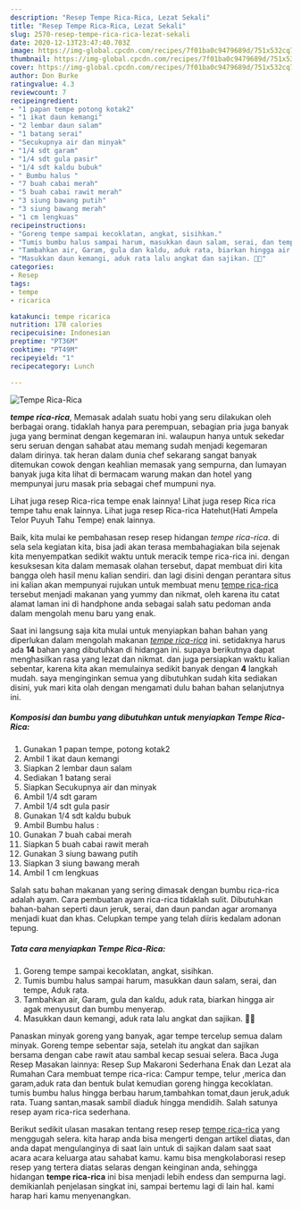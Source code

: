 ```yaml
---
description: "Resep Tempe Rica-Rica, Lezat Sekali"
title: "Resep Tempe Rica-Rica, Lezat Sekali"
slug: 2570-resep-tempe-rica-rica-lezat-sekali
date: 2020-12-13T23:47:40.703Z
image: https://img-global.cpcdn.com/recipes/7f01ba0c9479689d/751x532cq70/tempe-rica-rica-foto-resep-utama.jpg
thumbnail: https://img-global.cpcdn.com/recipes/7f01ba0c9479689d/751x532cq70/tempe-rica-rica-foto-resep-utama.jpg
cover: https://img-global.cpcdn.com/recipes/7f01ba0c9479689d/751x532cq70/tempe-rica-rica-foto-resep-utama.jpg
author: Don Burke
ratingvalue: 4.3
reviewcount: 7
recipeingredient:
- "1 papan tempe potong kotak2"
- "1 ikat daun kemangi"
- "2 lembar daun salam"
- "1 batang serai"
- "Secukupnya air dan minyak"
- "1/4 sdt garam"
- "1/4 sdt gula pasir"
- "1/4 sdt kaldu bubuk"
- " Bumbu halus "
- "7 buah cabai merah"
- "5 buah cabai rawit merah"
- "3 siung bawang putih"
- "3 siung bawang merah"
- "1 cm lengkuas"
recipeinstructions:
- "Goreng tempe sampai kecoklatan, angkat, sisihkan."
- "Tumis bumbu halus sampai harum, masukkan daun salam, serai, dan tempe, Aduk rata."
- "Tambahkan air, Garam, gula dan kaldu, aduk rata, biarkan hingga air agak menyusut dan bumbu menyerap."
- "Masukkan daun kemangi, aduk rata lalu angkat dan sajikan. 💙💙"
categories:
- Resep
tags:
- tempe
- ricarica

katakunci: tempe ricarica 
nutrition: 178 calories
recipecuisine: Indonesian
preptime: "PT36M"
cooktime: "PT49M"
recipeyield: "1"
recipecategory: Lunch

---
```



![Tempe Rica-Rica](https://img-global.cpcdn.com/recipes/7f01ba0c9479689d/751x532cq70/tempe-rica-rica-foto-resep-utama.jpg)

<b><i>tempe rica-rica</i></b>, Memasak adalah suatu hobi yang seru dilakukan oleh berbagai orang. tidaklah hanya para perempuan, sebagian pria juga banyak juga yang berminat dengan kegemaran ini. walaupun hanya untuk sekedar seru seruan dengan sahabat atau memang sudah menjadi kegemaran dalam dirinya. tak heran dalam dunia chef sekarang sangat banyak ditemukan cowok dengan keahlian memasak yang sempurna, dan lumayan banyak juga kita lihat di bermacam warung makan dan hotel yang mempunyai juru masak pria sebagai chef mumpuni nya.

Lihat juga resep Rica-rica tempe enak lainnya! Lihat juga resep Rica rica tempe tahu enak lainnya. Lihat juga resep Rica-rica Hatehut(Hati Ampela Telor Puyuh Tahu Tempe) enak lainnya.

Baik, kita mulai ke pembahasan resep resep hidangan <i>tempe rica-rica</i>. di sela sela kegiatan kita, bisa jadi akan terasa membahagiakan bila sejenak kita menyempatkan sedikit waktu untuk meracik tempe rica-rica ini. dengan kesuksesan kita dalam memasak olahan tersebut, dapat membuat diri kita bangga oleh hasil menu kalian sendiri. dan lagi disini dengan perantara situs ini kalian akan mempunyai rujukan untuk membuat menu <u>tempe rica-rica</u> tersebut menjadi makanan yang yummy dan nikmat, oleh karena itu catat alamat laman ini di handphone anda sebagai salah satu pedoman anda dalam mengolah menu baru yang enak.


Saat ini langsung saja kita mulai untuk menyiapkan bahan bahan yang diperlukan dalam mengolah makanan <u><i>tempe rica-rica</i></u> ini. setidaknya harus ada <b>14</b> bahan yang dibutuhkan di hidangan ini. supaya berikutnya dapat menghasilkan rasa yang lezat dan nikmat. dan juga persiapkan waktu kalian sebentar, karena kita akan memulainya sedikit banyak dengan <b>4</b> langkah mudah. saya menginginkan semua yang dibutuhkan sudah kita sediakan disini, yuk mari kita olah dengan mengamati dulu bahan bahan selanjutnya ini.

<!--inarticleads1-->

##### Komposisi dan bumbu yang dibutuhkan untuk menyiapkan Tempe Rica-Rica:

1. Gunakan 1 papan tempe, potong kotak2
1. Ambil 1 ikat daun kemangi
1. Siapkan 2 lembar daun salam
1. Sediakan 1 batang serai
1. Siapkan Secukupnya air dan minyak
1. Ambil 1/4 sdt garam
1. Ambil 1/4 sdt gula pasir
1. Gunakan 1/4 sdt kaldu bubuk
1. Ambil  Bumbu halus :
1. Gunakan 7 buah cabai merah
1. Siapkan 5 buah cabai rawit merah
1. Gunakan 3 siung bawang putih
1. Siapkan 3 siung bawang merah
1. Ambil 1 cm lengkuas


Salah satu bahan makanan yang sering dimasak dengan bumbu rica-rica adalah ayam. Cara pembuatan ayam rica-rica tidaklah sulit. Dibutuhkan bahan-bahan seperti daun jeruk, serai, dan daun pandan agar aromanya menjadi kuat dan khas. Celupkan tempe yang telah diiris kedalam adonan tepung. 

<!--inarticleads2-->

##### Tata cara menyiapkan Tempe Rica-Rica:

1. Goreng tempe sampai kecoklatan, angkat, sisihkan.
1. Tumis bumbu halus sampai harum, masukkan daun salam, serai, dan tempe, Aduk rata.
1. Tambahkan air, Garam, gula dan kaldu, aduk rata, biarkan hingga air agak menyusut dan bumbu menyerap.
1. Masukkan daun kemangi, aduk rata lalu angkat dan sajikan. 💙💙


Panaskan minyak goreng yang banyak, agar tempe tercelup semua dalam minyak. Goreng tempe sebentar saja, setelah itu angkat dan sajikan bersama dengan cabe rawit atau sambal kecap sesuai selera. Baca Juga Resep Masakan lainnya: Resep Sup Makaroni Sederhana Enak dan Lezat ala Rumahan Cara membuat tempe rica-rica: Campur tempe, telur ,merica dan garam,aduk rata dan bentuk bulat kemudian goreng hingga kecoklatan. tumis bumbu halus hingga berbau harum,tambahkan tomat,daun jeruk,aduk rata. Tuang santan,masak sambil diaduk hingga mendidih. Salah satunya resep ayam rica-rica sederhana. 

Berikut sedikit ulasan masakan tentang resep resep <u>tempe rica-rica</u> yang menggugah selera. kita harap anda bisa mengerti dengan artikel diatas, dan anda dapat mengulanginya di saat lain untuk di sajikan dalam saat saat acara acara keluarga atau sahabat kamu. kamu bisa mengkolaborasi resep resep yang tertera diatas selaras dengan keinginan anda, sehingga hidangan <b>tempe rica-rica</b> ini bisa menjadi lebih endess dan sempurna lagi. demikianlah penjelasan singkat ini, sampai bertemu lagi di lain hal. kami harap hari kamu menyenangkan.
